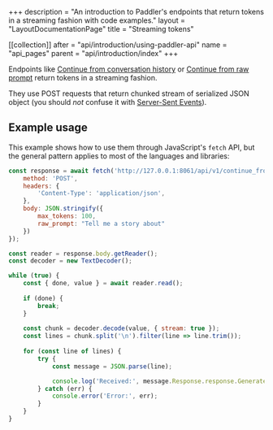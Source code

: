 +++
description = "An introduction to Paddler's endpoints that return tokens in a streaming fashion with code examples."
layout = "LayoutDocumentationPage"
title = "Streaming tokens"

[[collection]]
after = "api/introduction/using-paddler-api"
name = "api_pages"
parent = "api/introduction/index"
+++

Endpoints like [Continue from conversation history](api/inference-service/continue-from-conversation-history) or [Continue from raw prompt](api/inference-service/continue-from-raw-prompt) return tokens in a streaming fashion.

They use POST requests that return chunked stream of serialized JSON object (you should *not* confuse it with [Server-Sent Events](https://developer.mozilla.org/en-US/docs/Web/API/Server-sent_events/Using_server-sent_events)).

## Example usage

This example shows how to use them through JavaScript's `fetch` API, but the general pattern applies to most of the languages and libraries:

```js
const response = await fetch('http://127.0.0.1:8061/api/v1/continue_from_raw_prompt', {
    method: 'POST',
    headers: {
        'Content-Type': 'application/json',
    },
    body: JSON.stringify({
        max_tokens: 100,
        raw_prompt: "Tell me a story about"
    })
});

const reader = response.body.getReader();
const decoder = new TextDecoder();

while (true) {
    const { done, value } = await reader.read();
    
    if (done) {
        break;
    }
    
    const chunk = decoder.decode(value, { stream: true });
    const lines = chunk.split('\n').filter(line => line.trim());
    
    for (const line of lines) {
        try {
            const message = JSON.parse(line);

            console.log('Received:', message.Response.response.GeneratedToken.Token);
        } catch (err) {
            console.error('Error:', err);
        }
    }
}
```
